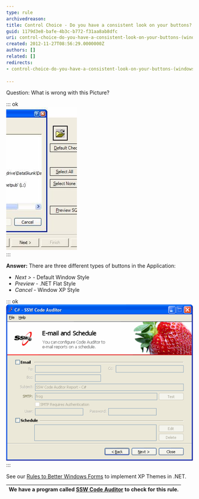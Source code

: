 ```yaml
---
type: rule
archivedreason: 
title: Control Choice - Do you have a consistent look on your buttons? (Windows Forms Only)
guid: 1179d3e8-bafe-4b3c-b772-f31aa8ab8dfc
uri: control-choice-do-you-have-a-consistent-look-on-your-buttons-(windows-forms-only)
created: 2012-11-27T08:56:29.0000000Z
authors: []
related: []
redirects:
- control-choice-do-you-have-a-consistent-look-on-your-buttons-(windows-forms-only)

---
```


Question: What is wrong with this Picture?


::: ok  
![Figure: What is wrong?](../../assets/InconsistentButtonStyles.jpg)  
:::

<!--endintro-->

 **Answer:** There are three different types of buttons in the Application:

* *Next &gt;* - Default Window Style
* *Preview* - .NET Flat Style
* *Cancel* - Window XP Style



::: ok  
![Figure: Even labels need to use FlatStyle.System. Can you spot the wrong label?](../../assets/BadDivider.gif)  
:::

See our [Rules to Better Windows Forms](http://www.ssw.com.au/ssw/Standards/Rules/RulesToBetterWindowsForms.aspx#XPThemes) to implement XP Themes in .NET.


| We have a program called [SSW Code Auditor](http://www.ssw.com.au/ssw/CodeAuditor/Rules.aspx#ConsistentButtonStyle) to check for this rule. |
| --- |
